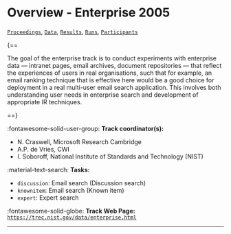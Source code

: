 # Overview - Enterprise 2005

[`Proceedings`](./proceedings.md), [`Data`](./data.md), [`Results`](./results.md), [`Runs`](./runs.md), [`Participants`](./participants.md)

{==

The goal of the enterprise track is to conduct experiments with enterprise data — intranet pages, email archives, document repositories — that reflect the experiences of users in real organisations, such that for example, an email ranking technique that is effective here would be a good choice for deployment in a real multi-user email search application. This involves both understanding user needs in enterprise search and development of appropriate IR techniques.

==}

:fontawesome-solid-user-group: **Track coordinator(s):**

- N. Craswell, Microsoft Research Cambridge 
- A.P. de Vries, CWI 
- I. Soboroff, National Institute of Standards and Technology (NIST) 

:material-text-search: **Tasks:**

- `discussion`: Email search (Discussion search) 
- `knownitem`: Email search (Known item) 
- `expert`: Expert search 

:fontawesome-solid-globe: **Track Web Page:** [`https://trec.nist.gov/data/enterprise.html`](https://trec.nist.gov/data/enterprise.html) 

---

